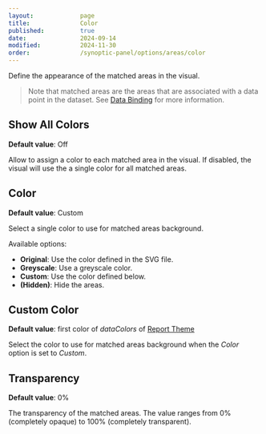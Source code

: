 ```yaml
---
layout:             page
title:              Color
published:          true
date:               2024-09-14
modified:           2024-11-30
order:              /synoptic-panel/options/areas/color
---
```


Define the appearance of the matched areas in the visual. 

> Note that matched areas are the areas that are associated with a data point in the dataset. See [Data Binding](../../concepts/data-binding.md) for more information.

## Show All Colors

**Default value**: Off

Allow to assign a color to each matched area in the visual. If disabled, the visual will use the a single color for all matched areas.

## Color

**Default value**: Custom

Select a single color to use for matched areas background. 

Available options:

- **Original**: Use the color defined in the SVG file.
- **Greyscale**: Use a greyscale color.
- **Custom**: Use the color defined below.
- **(Hidden)**: Hide the areas.


## Custom Color

**Default value**: first color of *dataColors* of [Report Theme](../../features/themes.md)

Select the color to use for matched areas background when the *Color* option is set to *Custom*.

## Transparency

**Default value**: 0%

The transparency of the matched areas. The value ranges from 0% (completely opaque) to 100% (completely transparent).
